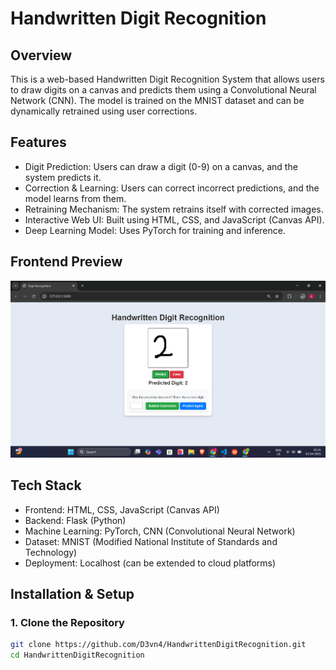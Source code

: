 # Handwritten Digit Recognition  

## Overview  
This is a web-based Handwritten Digit Recognition System that allows users to draw digits on a canvas and predicts them using a Convolutional Neural Network (CNN). The model is trained on the MNIST dataset and can be dynamically retrained using user corrections.  

## Features  
- Digit Prediction: Users can draw a digit (0-9) on a canvas, and the system predicts it.  
- Correction & Learning: Users can correct incorrect predictions, and the model learns from them.  
- Retraining Mechanism: The system retrains itself with corrected images.  
- Interactive Web UI: Built using HTML, CSS, and JavaScript (Canvas API).  
- Deep Learning Model: Uses PyTorch for training and inference.  

## Frontend Preview  
![Frontend UI](frontend.png)  

## Tech Stack  
- Frontend: HTML, CSS, JavaScript (Canvas API)  
- Backend: Flask (Python)  
- Machine Learning: PyTorch, CNN (Convolutional Neural Network)  
- Dataset: MNIST (Modified National Institute of Standards and Technology)  
- Deployment: Localhost (can be extended to cloud platforms)  

## Installation & Setup  

### 1. Clone the Repository  
```bash
git clone https://github.com/D3vn4/HandwrittenDigitRecognition.git
cd HandwrittenDigitRecognition
